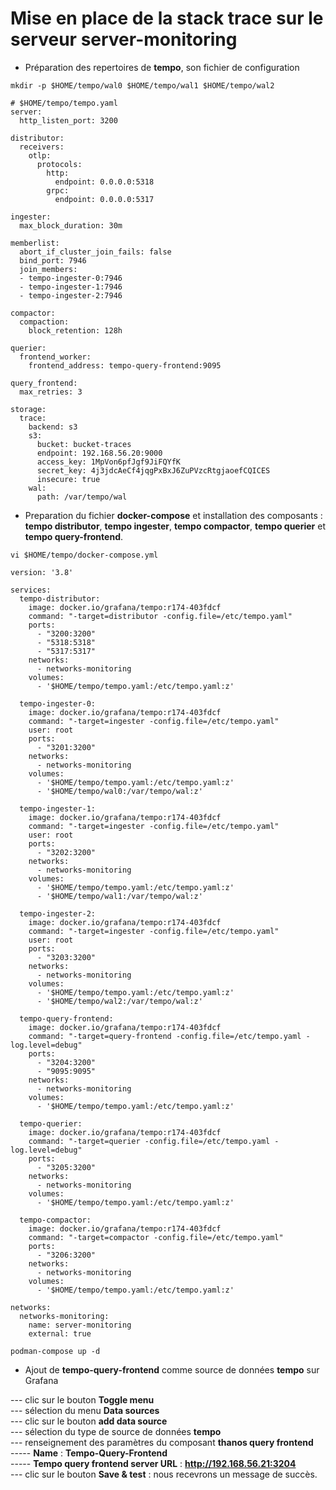 # Mise en place de la stack trace sur le serveur server-monitoring

- Préparation des repertoires de **tempo**, son fichier de configuration


```
mkdir -p $HOME/tempo/wal0 $HOME/tempo/wal1 $HOME/tempo/wal2
```

```
# $HOME/tempo/tempo.yaml
server:
  http_listen_port: 3200

distributor:
  receivers:
    otlp:
      protocols:
        http:
          endpoint: 0.0.0.0:5318
        grpc:
          endpoint: 0.0.0.0:5317

ingester:
  max_block_duration: 30m

memberlist:
  abort_if_cluster_join_fails: false
  bind_port: 7946
  join_members:
  - tempo-ingester-0:7946
  - tempo-ingester-1:7946
  - tempo-ingester-2:7946

compactor:
  compaction:
    block_retention: 128h

querier:
  frontend_worker:
    frontend_address: tempo-query-frontend:9095

query_frontend:
  max_retries: 3

storage:
  trace:
    backend: s3
    s3:
      bucket: bucket-traces
      endpoint: 192.168.56.20:9000
      access_key: 1MpVon6pfJgf9JiFQYfK
      secret_key: 4j3jdcAeCf4jqgPxBxJ6ZuPVzcRtgjaoefCQICES
      insecure: true
    wal:
      path: /var/tempo/wal
```

- Preparation du fichier **docker-compose** et installation des composants : **tempo distributor**, **tempo ingester**, **tempo compactor**, **tempo querier** et **tempo query-frontend**.

```
vi $HOME/tempo/docker-compose.yml
```

```
version: '3.8'

services:
  tempo-distributor:
    image: docker.io/grafana/tempo:r174-403fdcf
    command: "-target=distributor -config.file=/etc/tempo.yaml"
    ports:
      - "3200:3200"
      - "5318:5318"
      - "5317:5317"
    networks:
      - networks-monitoring
    volumes:
      - '$HOME/tempo/tempo.yaml:/etc/tempo.yaml:z'

  tempo-ingester-0:
    image: docker.io/grafana/tempo:r174-403fdcf
    command: "-target=ingester -config.file=/etc/tempo.yaml"
    user: root
    ports:
      - "3201:3200"
    networks:
      - networks-monitoring
    volumes:
      - '$HOME/tempo/tempo.yaml:/etc/tempo.yaml:z'
      - '$HOME/tempo/wal0:/var/tempo/wal:z'
  
  tempo-ingester-1:
    image: docker.io/grafana/tempo:r174-403fdcf
    command: "-target=ingester -config.file=/etc/tempo.yaml"
    user: root
    ports:
      - "3202:3200"
    networks:
      - networks-monitoring
    volumes:
      - '$HOME/tempo/tempo.yaml:/etc/tempo.yaml:z'
      - '$HOME/tempo/wal1:/var/tempo/wal:z'

  tempo-ingester-2:
    image: docker.io/grafana/tempo:r174-403fdcf
    command: "-target=ingester -config.file=/etc/tempo.yaml"
    user: root
    ports:
      - "3203:3200"
    networks:
      - networks-monitoring
    volumes:
      - '$HOME/tempo/tempo.yaml:/etc/tempo.yaml:z'
      - '$HOME/tempo/wal2:/var/tempo/wal:z'

  tempo-query-frontend:
    image: docker.io/grafana/tempo:r174-403fdcf
    command: "-target=query-frontend -config.file=/etc/tempo.yaml -log.level=debug"
    ports:
      - "3204:3200"
      - "9095:9095"
    networks:
      - networks-monitoring
    volumes:
      - '$HOME/tempo/tempo.yaml:/etc/tempo.yaml:z'

  tempo-querier:
    image: docker.io/grafana/tempo:r174-403fdcf
    command: "-target=querier -config.file=/etc/tempo.yaml -log.level=debug"
    ports:
      - "3205:3200"
    networks:
      - networks-monitoring
    volumes:
      - '$HOME/tempo/tempo.yaml:/etc/tempo.yaml:z'

  tempo-compactor:
    image: docker.io/grafana/tempo:r174-403fdcf
    command: "-target=compactor -config.file=/etc/tempo.yaml"
    ports:
      - "3206:3200"
    networks:
      - networks-monitoring
    volumes:
      - '$HOME/tempo/tempo.yaml:/etc/tempo.yaml:z'

networks:
  networks-monitoring:
    name: server-monitoring
    external: true
```

```
podman-compose up -d
```

- Ajout de **tempo-query-frontend** comme source de données **tempo** sur Grafana

--- clic sur le bouton **Toggle menu** <br>
--- sélection du menu **Data sources** <br>
--- clic sur le bouton **add data source** <br>
--- sélection du type de source de données **tempo** <br>
--- renseignement des paramètres du composant **thanos query frontend** <br>
----- **Name** : **Tempo-Query-Frontend** <br>
----- **Tempo query frontend server URL** : **http://192.168.56.21:3204** <br>
--- clic sur le bouton **Save & test** : nous recevrons un message de succès.